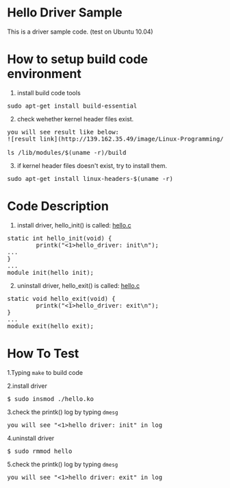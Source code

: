 # Hello Driver Sample
This is a driver sample code. (test on Ubuntu 10.04)

# How to setup build code environment
1. install build code tools
<pre>
sudo apt-get install build-essential
</pre>
2. check wehether kernel header files exist.
<pre>
you will see result like below:
![result link](http://139.162.35.49/image/Linux-Programming/small_template_20160414.png)

ls /lib/modules/$(uname -r)/build
</pre>
3. if kernel header files doesn't exist, try to install them.
<pre>
sudo apt-get install linux-headers-$(uname -r)
</pre>

# Code Description
1. install driver, hello_init() is called: [hello.c](https://github.com/ivan0124/Linux-programming/blob/master/driver_hello/hello.c)
<pre>
static int hello_init(void) {
        printk("<1>hello_driver: init\n");
...
}
...
module_init(hello_init);
</pre>
2.  uninstall driver, hello_exit() is called:  [hello.c](https://github.com/ivan0124/Linux-programming/blob/master/driver_hello/hello.c)
<pre>
static void hello_exit(void) {
        printk("<1>hello_driver: exit\n");
}
...
module_exit(hello_exit);
</pre>

# How To Test 
1.Typing `make` to build code

2.install driver
<pre>
$ sudo insmod ./hello.ko
</pre>
3.check the printk() log by typing `dmesg`
<pre>you will see "<1>hello_driver: init" in log </pre>

4.uninstall driver
<pre>
$ sudo rmmod hello
</pre>
5.check the printk() log by typing `dmesg`
<pre>you will see "<1>hello_driver: exit" in log</pre>

